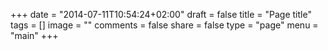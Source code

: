 +++
date = "2014-07-11T10:54:24+02:00"
draft = false
title = "Page title"
tags = []
image = ""
comments = false
share = false
type = "page"
menu = "main"
+++

